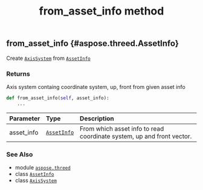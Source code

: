 ﻿---
title: from_asset_info method
second_title: Aspose.3D for Python via .NET API References
description: 
type: docs
weight: 20
url: /aspose.threed/axissystem/from_asset_info/
is_root: false
---

## from_asset_info {#aspose.threed.AssetInfo}

Create [`AxisSystem`](/3d/python-net/aspose.threed/axissystem) from [`AssetInfo`](/3d/python-net/aspose.threed/assetinfo)


### Returns 


Axis system containg coordinate system, up, front from given asset info


```python
def from_asset_info(self, asset_info):
    ...
```


| Parameter | Type | Description |
| :- | :- | :- |
| asset_info | [`AssetInfo`](/3d/python-net/aspose.threed/assetinfo) | From which asset info to read coordinate system, up and front vector. |



### See Also
* module [`aspose.threed`](../../)
* class [`AssetInfo`](/3d/python-net/aspose.threed/assetinfo)
* class [`AxisSystem`](/3d/python-net/aspose.threed/axissystem)
